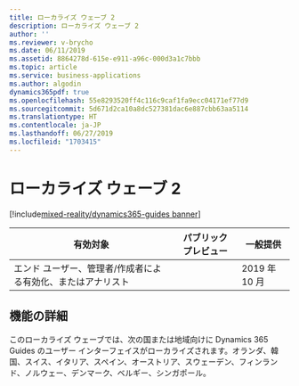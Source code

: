 ```yaml
---
title: ローカライズ ウェーブ 2
description: ローカライズ ウェーブ 2
author: ''
ms.reviewer: v-brycho
ms.date: 06/11/2019
ms.assetid: 8864278d-615e-e911-a96c-000d3a1c7bbb
ms.topic: article
ms.service: business-applications
ms.author: algodin
dynamics365pdf: true
ms.openlocfilehash: 55e8293520ff4c116c9caf1fa9ecc04171ef77d9
ms.sourcegitcommit: 5d671d2ca10a8dc527381dac6e887cbb63aa5114
ms.translationtype: HT
ms.contentlocale: ja-JP
ms.lasthandoff: 06/27/2019
ms.locfileid: "1703415"
---
```

# <a name="localization-wave-2"></a>ローカライズ ウェーブ 2
[!include[mixed-reality/dynamics365-guides banner](../includes/mixed-reality/dynamics365-guides.md)]

| 有効対象    |  パブリック プレビュー | 一般提供 | 
| ---------- | ---------- |---------- |
|エンド ユーザー、管理者/作成者による有効化、またはアナリスト|| 2019 年 10 月|






## <a name="feature-details"></a>機能の詳細
<!--feature detail start -->
このローカライズ ウェーブでは、次の国または地域向けに Dynamics 365 Guides のユーザー インターフェイスがローカライズされます。オランダ、韓国、スイス、イタリア、スペイン、オーストリア、スウェーデン、フィンランド、ノルウェー、デンマーク、ベルギー、シンガポール。
<!--feature detail end -->










